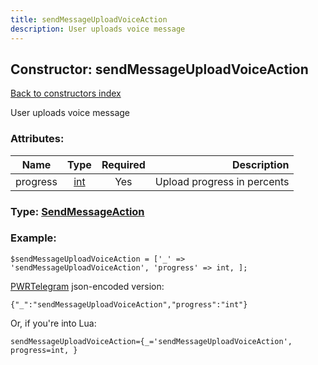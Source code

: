 ```yaml
---
title: sendMessageUploadVoiceAction
description: User uploads voice message
---
```

## Constructor: sendMessageUploadVoiceAction  
[Back to constructors index](index.md)



User uploads voice message

### Attributes:

| Name     |    Type       | Required | Description |
|----------|:-------------:|:--------:|------------:|
|progress|[int](../types/int.md) | Yes|Upload progress in percents|



### Type: [SendMessageAction](../types/SendMessageAction.md)


### Example:

```
$sendMessageUploadVoiceAction = ['_' => 'sendMessageUploadVoiceAction', 'progress' => int, ];
```  

[PWRTelegram](https://pwrtelegram.xyz) json-encoded version:

```
{"_":"sendMessageUploadVoiceAction","progress":"int"}
```


Or, if you're into Lua:  


```
sendMessageUploadVoiceAction={_='sendMessageUploadVoiceAction', progress=int, }

```


